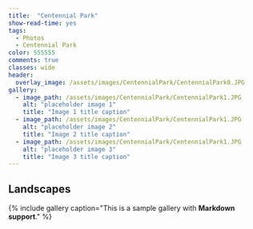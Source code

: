 ```yaml
---
title:  "Centennial Park"
show-read-time: yes
tags:
  - Photos
  - Centennial Park
color: 555555
comments: true
classes: wide
header:
  overlay_image: /assets/images/CentennialPark/CentennialPark0.JPG
gallery:
  - image_path: /assets/images/CentennialPark/CentennialPark1.JPG
    alt: "placeholder image 1"
    title: "Image 1 title caption"
  - image_path: /assets/images/CentennialPark/CentennialPark1.JPG
    alt: "placeholder image 2"
    title: "Image 2 title caption"
  - image_path: /assets/images/CentennialPark/CentennialPark1.JPG
    alt: "placeholder image 3"
    title: "Image 3 title caption"
---
```


## Landscapes


{% include gallery caption="This is a sample gallery with **Markdown support**." %}
